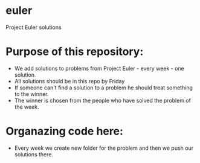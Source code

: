 # euler
Project Euler solutions

# Purpose of this repository:
 * We add solutions to problems from Project Euler - every week - one solution. 
 * All solutions should be in this repo by Friday
 * If someone can't find a solution to a problem he should treat something to the winner. 
 * The winner is chosen from the people who have solved the problem of the week.

# Organazing code here:
 * Every week we create new folder for the problem and then we push our solutions there.
